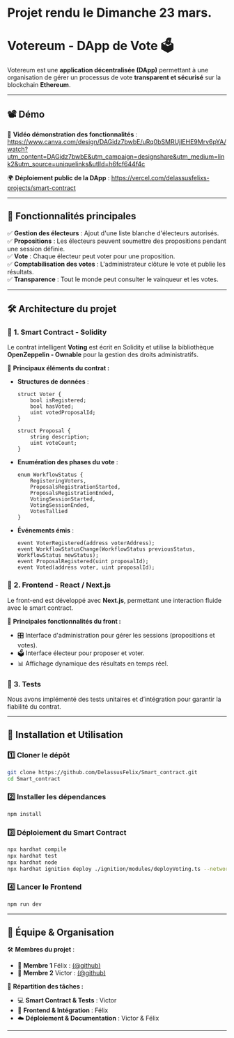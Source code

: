 # Projet rendu le Dimanche 23 mars.

# Votereum - DApp de Vote 🗳️

Votereum est une **application décentralisée (DApp)** permettant à une organisation de gérer un processus de vote **transparent et sécurisé** sur la blockchain **Ethereum**.

---

## 📽️ Démo

🎥 **Vidéo démonstration des fonctionnalités** : https://www.canva.com/design/DAGidz7bwbE/uRq0bSMRUjlEHE9Mrv6pYA/watch?utm_content=DAGidz7bwbE&utm_campaign=designshare&utm_medium=link2&utm_source=uniquelinks&utlId=h6fcf644f4c

🌍 **Déploiement public de la DApp** : https://vercel.com/delassusfelixs-projects/smart-contract

---

## 📌 Fonctionnalités principales

✅ **Gestion des électeurs** : Ajout d'une liste blanche d'électeurs autorisés.  
✅ **Propositions** : Les électeurs peuvent soumettre des propositions pendant une session définie.  
✅ **Vote** : Chaque électeur peut voter pour une proposition.  
✅ **Comptabilisation des votes** : L'administrateur clôture le vote et publie les résultats.  
✅ **Transparence** : Tout le monde peut consulter le vainqueur et les votes.  

---

## 🛠️ Architecture du projet

### 🔹 **1. Smart Contract - Solidity**

Le contrat intelligent **Voting** est écrit en Solidity et utilise la bibliothèque **OpenZeppelin - Ownable** pour la gestion des droits administratifs.

📌 **Principaux éléments du contrat :**

- **Structures de données** :
  ```solidity
  struct Voter {
      bool isRegistered;
      bool hasVoted;
      uint votedProposalId;
  }

  struct Proposal {
      string description;
      uint voteCount;
  }
  ```
- **Enumération des phases du vote** :
  ```solidity
  enum WorkflowStatus {
      RegisteringVoters,
      ProposalsRegistrationStarted,
      ProposalsRegistrationEnded,
      VotingSessionStarted,
      VotingSessionEnded,
      VotesTallied
  }
  ```
- **Événements émis** :
  ```solidity
  event VoterRegistered(address voterAddress);
  event WorkflowStatusChange(WorkflowStatus previousStatus, WorkflowStatus newStatus);
  event ProposalRegistered(uint proposalId);
  event Voted(address voter, uint proposalId);
  ```

### 🔹 **2. Frontend - React / Next.js**

Le front-end est développé avec **Next.js**, permettant une interaction fluide avec le smart contract.

📌 **Principales fonctionnalités du front :**

- 🎛️ Interface d'administration pour gérer les sessions (propositions et votes).
- 🗳️ Interface électeur pour proposer et voter.
- 📊 Affichage dynamique des résultats en temps réel.

### 🔹 **3. Tests**

Nous avons implémenté des tests unitaires et d’intégration pour garantir la fiabilité du contrat.

---

## 🚀 Installation et Utilisation

### 1️⃣ **Cloner le dépôt**
```bash
git clone https://github.com/DelassusFelix/Smart_contract.git
cd Smart_contract
```

### 2️⃣ **Installer les dépendances**
```bash
npm install
```

### 3️⃣ **Déploiement du Smart Contract**
```bash
npx hardhat compile
npx hardhat test
npx hardhat node
npx hardhat ignition deploy ./ignition/modules/deployVoting.ts --network localhost
```

### 4️⃣ **Lancer le Frontend**
```bash
npm run dev
```

---

## 👥 Équipe & Organisation

🛠 **Membres du projet** :

- 🔹 **Membre 1** Félix : [(@github)](https://github.com/DelassusFelix)
- 🔹 **Membre 2** Victor : [(@github)](https://github.com/TyZoxx)

📌 **Répartition des tâches :**

- 💻 **Smart Contract & Tests** : Victor
- 🎨 **Frontend & Intégration** : Félix
- ☁️ **Déploiement & Documentation** : Victor & Félix

---
